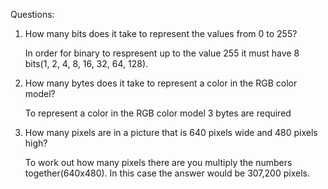 Questions:

1) How many bits does it take to represent the values from 0 to 255?

	In order for binary to respresent up to the value 255 it must have 8 bits(1, 2, 4, 8, 16, 32, 64, 128).

2) How many bytes does it take to represent a color in the RGB color model?

	To represent a color in the RGB color model 3 bytes are required

3) How many pixels are in a picture that is 640 pixels wide and 480 pixels high?

	To work out how many pixels there are you multiply the numbers together(640x480). In this case the answer would be 307,200 pixels.